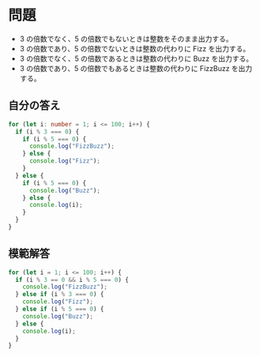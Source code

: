 # 問題

- 3 の倍数でなく、5 の倍数でもないときは整数をそのまま出力する。
- 3 の倍数であり、5 の倍数でないときは整数の代わりに Fizz を出力する。
- 3 の倍数でなく、5 の倍数であるときは整数の代わりに Buzz を出力する。
- 3 の倍数であり、5 の倍数でもあるときは整数の代わりに FizzBuzz を出力する。

## 自分の答え

```typescript
for (let i: number = 1; i <= 100; i++) {
  if (i % 3 === 0) {
    if (i % 5 === 0) {
      console.log("FizzBuzz");
    } else {
      console.log("Fizz");
    }
  } else {
    if (i % 5 === 0) {
      console.log("Buzz");
    } else {
      console.log(i);
    }
  }
}
```

## 模範解答

```typescript
for (let i = 1; i <= 100; i++) {
  if (i % 3 == 0 && i % 5 === 0) {
    console.log("FizzBuzz");
  } else if (i % 3 === 0) {
    console.log("Fizz");
  } else if (i % 5 === 0) {
    console.log("Buzz");
  } else {
    console.log(i);
  }
}
```
